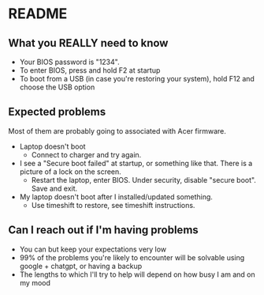 # README

## What you REALLY need to know 
- Your BIOS password is "1234".
- To enter BIOS, press and hold F2 at startup
- To boot from a USB (in case you're restoring your system), hold F12 and choose the USB option

## Expected problems 
Most of them are probably going to associated with 
Acer firmware.

- Laptop doesn't boot
  - Connect to charger and try again.
- I see a "Secure boot failed" at startup, or something like that. There is
a picture of a lock on the screen.
  - Restart the laptop, enter BIOS. Under security, disable "secure boot". Save and exit.
- My laptop doesn't boot after I installed/updated something.
  - Use timeshift to restore, see timeshift instructions.
 
## Can I reach out if I'm having problems 
- You can but keep your expectations very low
- 99% of the problems you're likely to encounter will be solvable using google + chatgpt, or having a backup
- The lengths to which I'll try to help will depend on how busy I am and on my mood 
